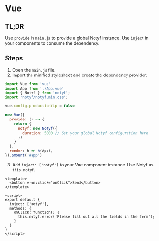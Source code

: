 # Vue

## TL;DR

Use `provide` in `main.js` to provide a global Notyf instance. Use `inject` in your components to consume the dependency.

## Steps

1. Open the `main.js` file.
2. Import the minified stylesheet and create the dependency provider:

```javascript
import Vue from 'vue'
import App from './App.vue'
import { Notyf } from 'notyf';
import 'notyf/notyf.min.css';

Vue.config.productionTip = false

new Vue({
  provide: () => {
    return {
      notyf: new Notyf({
        duration: 5000 // Set your global Notyf configuration here
      })
    }
  },
  render: h => h(App),
}).$mount('#app')
```

3. Add `inject: ['notyf']` to your Vue component instance. Use Notyf as `this.notyf`.

```
<template>
  <button v-on:click="onClick">Send</button>
</template>

<script>
export default {
  inject: ['notyf'],
  methods: {
    onClick: function() {
      this.notyf.error('Please fill out all the fields in the form');
    }
  }
}
</script>
```
